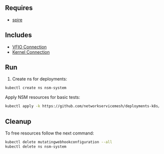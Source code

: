## Requires

- [spire](../spire)

## Includes

- [VFIO Connection](../use-cases/Vfio2Noop)
- [Kernel Connection](../use-cases/SriovKernel2Noop)

## Run

1. Create ns for deployments:
```bash
kubectl create ns nsm-system
```

Apply NSM resources for basic tests:
```bash
kubectl apply -k https://github.com/networkservicemesh/deployments-k8s/examples/sriov?ref=4ec47edce115306f522a1d878805a245f61d7930
```

## Cleanup

To free resources follow the next command:
```bash
kubectl delete mutatingwebhookconfiguration --all
kubectl delete ns nsm-system
```
